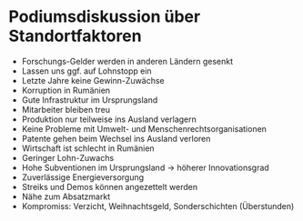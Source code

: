 Podiumsdiskussion über Standortfaktoren
=======================================

-   Forschungs-Gelder werden in anderen Ländern gesenkt
-   Lassen uns ggf. auf Lohnstopp ein
-   Letzte Jahre keine Gewinn-Zuwächse
-   Korruption in Rumänien
-   Gute Infrastruktur im Ursprungsland
-   Mitarbeiter bleiben treu
-   Produktion nur teilweise ins Ausland verlagern
-   Keine Probleme mit Umwelt- und Menschenrechtsorganisationen
-   Patente gehen beim Wechsel ins Ausland verloren
-   Wirtschaft ist schlecht in Rumänien
-   Geringer Lohn-Zuwachs
-   Hohe Subventionen im Ursprungsland → höherer Innovationsgrad
-   Zuverlässige Energieversorgung
-   Streiks und Demos können angezettelt werden
-   Nähe zum Absatzmarkt
-   Kompromiss: Verzicht, Weihnachtsgeld, Sonderschichten (Überstunden)

